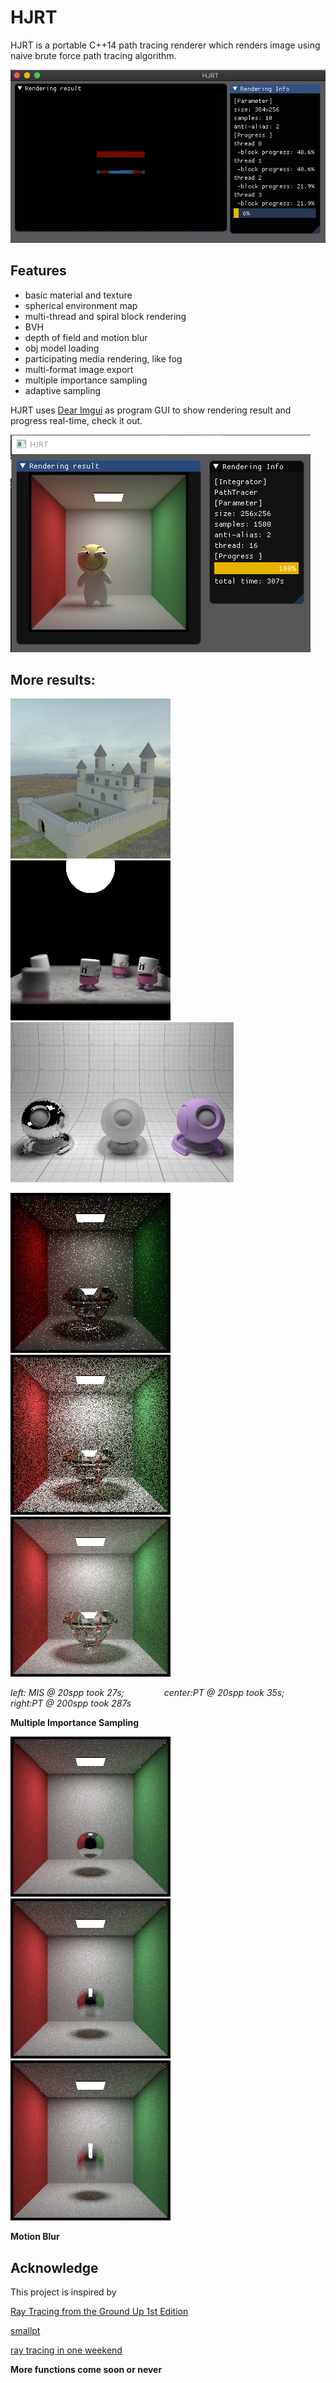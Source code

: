 # HJRT

HJRT is a portable C++14 path tracing renderer which renders image using naive brute force path tracing algorithm.

![](log/img/demo.gif)

## Features

+ basic material and texture
+ spherical environment map
+ multi-thread and spiral block rendering
+ BVH 
+ depth of field and motion blur
+ obj model loading 
+ participating media rendering, like fog 
+ multi-format image export
+ multiple importance sampling
+ adaptive sampling

HJRT uses [Dear Imgui](https://github.com/ocornut/imgui) as program GUI to show rendering result and progress real-time, check it out.

![](log/img/huajigeUI.png)

## More results:

![](log/img/castle.png) ![](log/img/Toasters.png) ![](log/img/shaderball.png)


![](log/img/HJRTDiamond.jpg) &emsp; ![](log/img/PT20spp35s.png) &emsp; ![](log/img/PT200spp287s.png) 
 
*left: MIS @ 20spp took 27s; &emsp;&emsp;&emsp;&emsp; center:PT @ 20spp took 35s; &emsp;&emsp;&emsp;&emsp; right:PT @ 200spp took 287s*

**Multiple Importance Sampling**

![](log/img/motionBlur1.png) &emsp; ![](log/img/motionBlur2.png) &emsp; ![](log/img/motionBlur3.png) 

**Motion Blur**

##  Acknowledge

This project is inspired by

[Ray Tracing from the Ground Up 1st Edition](https://www.amazon.com/Ray-Tracing-Ground-Kevin-Suffern-ebook-dp-B01E6SGV8Q/dp/B01E6SGV8Q/ref=mt_kindle?_encoding=UTF8&me=&qid=1191938342)

[smallpt](http://www.kevinbeason.com/smallpt/)

[ray tracing in one weekend](https://github.com/petershirley/raytracinginoneweekend)

**More functions come soon or never**


